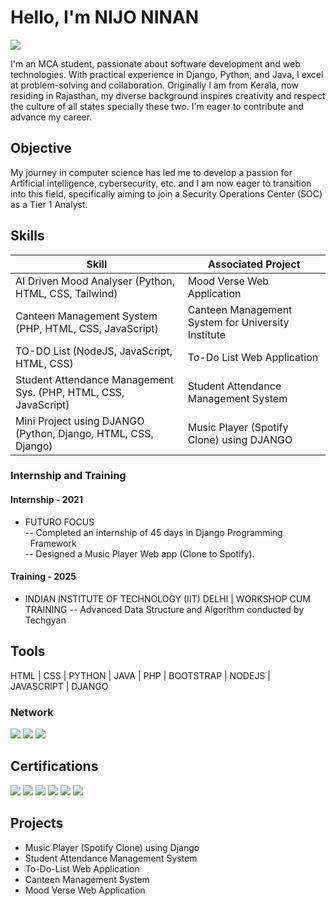 # Hello, I'm NIJO NINAN
<a href="https://www.linkedin.com/in/nijoninan/"><img src="https://img.shields.io/badge/-LinkedIn-0072b1?&style=for-the-badge&logo=linkedin&logoColor=white" /></a>


I'm an MCA student, passionate about software development and web technologies. With practical experience in Django, Python, and Java, I excel at problem-solving and collaboration. 
Originally I am from Kerala, now residing in Rajasthan, my diverse background inspires creativity and respect the culture of all states specially these two. I'm eager to contribute and advance my career. 

## Objective

My journey in computer science has led me to develop a passion for Artificial intelligence, cybersecurity, etc. and I am now eager to transition into this field, specifically aiming to join a Security Operations Center (SOC) as a Tier 1 Analyst.

## Skills

| Skill                                                           | Associated Project         |
|-----------------------------------------------------------------|----------------------------|
| AI Driven Mood Analyser (Python, HTML, CSS, Tailwind)           | Mood Verse Web Application |
| Canteen Management System (PHP, HTML, CSS, JavaScript)          | Canteen Management System for University Institute|
| TO-DO List (NodeJS, JavaScript, HTML, CSS)                      | To-Do List Web Application |
| Student Attendance Management Sys. (PHP, HTML, CSS, JavaScript) | Student Attendance Management System|
| Mini Project using DJANGO (Python, Django, HTML, CSS, Django)   | Music Player (Spotify Clone) using DJANGO|

### Internship and Training 
#### Internship - 2021
-  FUTURO FOCUS <br>
  -- Completed an internship of 45 days in Django Programming <br>
&nbsp;&nbsp;Framework <br>
  -- Designed a Music Player Web app (Clone to Spotify).

#### Training - 2025
-  INDIAN INSTITUTE OF TECHNOLOGY (IIT) DELHI | WORKSHOP CUM TRAINING
  -- Advanced Data Structure and Algorithm conducted by Techgyan


## Tools

HTML  |  CSS  |  PYTHON  |  JAVA  |  PHP  |  BOOTSTRAP  |  NODEJS  |  JAVASCRIPT  |  DJANGO

### Network
<div>
    <a href="https://www.linkedin.com/in/nijoninan/"><img src="https://img.shields.io/badge/-LinkedIn-0072b1?&style=for-the-badge&logo=linkedin&logoColor=white" /></a>
    <a href="https://www.facebook.com/nijo.ajo"><img src="https://img.shields.io/badge/-Facebook-EF3B2D?&style=for-the-badge&logo=Facebook&logoColor=white" /></a>
    <a href="https://www.credly.com/users/nijoninan"><img src="https://img.shields.io/badge/-Credly-777BB4?&style=for-the-badge&logo=Credly&logoColor=white" /></a>
</div>

## Certifications

<div>
<a href="https://drive.google.com/file/d/1tICu0gzJjqyckmAPBV5_wIYgq45TrB2S/view?usp=sharing"><img src="https://img.shields.io/badge/-Data%20Visualization%20Using%20Python%20DJANGO%20By%20Futuro%20Focus-FF4500?&style=for-the-badge&logo=Python&logoColor=white" /></a>
<a href="https://coursera.org/share/e7fe9844fb7a320b114ac00eab5444f4"><img src="https://img.shields.io/badge/-Python%203%20Programming%20By%20Coursera-3776AB?&style=for-the-badge&logo=Python&logoColor=white" /></a>
<a href=""><img src="https://img.shields.io/badge/-JavaScript%20By%20Infosys-F7DF1E?&style=for-the-badge&logo=JavaScript&logoColor=white" /></a>
<a href=""><img src="https://img.shields.io/badge/-React%20Native%20By%20Infosys-61DAFB?&style=for-the-badge&logo=React&logoColor=white" /></a>
<a href="https://www.credly.com/badges/d09d1e05-611f-4691-b77e-497ba5bc8d9f/public_url"><img src="https://img.shields.io/badge/-Introduction%20to%20Business%20Analytics%20By%20Coursera-0072C6?&style=for-the-badge&logo=Power%20BI&logoColor=white" /></a>
<a href="https://www.credly.com/badges/364be763-938e-4f29-9670-e18837ecec08/public_url"><img src="https://img.shields.io/badge/-Data%20Visualization%20and%20Dashboards%20with%20Excel%20and%20Cognos%20By%20Coursera-217346?&style=for-the-badge&logo=Microsoft%20Excel&logoColor=white" /></a>

</div>

## Projects
- Music Player (Spotify Clone) using Django
- Student Attendance Management System
- To-Do-List Web Application
- Canteen Management System
- Mood Verse Web Application
<!---
ni-joe/ni-joe is a ✨ special ✨ repository because its `README.md` (this file) appears on your GitHub profile.
You can click the Preview link to take a look at your changes.
--->
